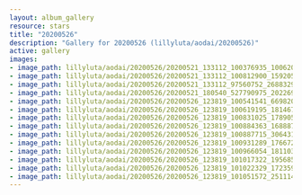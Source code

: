 ```yaml
---
layout: album_gallery
resource: stars
title: "20200526"
description: "Gallery for 20200526 (lillyluta/aodai/20200526)"
active: gallery
images:
- image_path: lillyluta/aodai/20200526/20200521_133112_100376935_1006202699813762_2422000937692752835_n.jpg
- image_path: lillyluta/aodai/20200526/20200521_133112_100812900_1592058510951185_2645880060861256819_n.jpg
- image_path: lillyluta/aodai/20200526/20200521_133112_97560752_2688329788112105_5921492603942024651_n.jpg
- image_path: lillyluta/aodai/20200526/20200521_180540_527790975_2022695521810940_8861520168754871813_n.jpg
- image_path: lillyluta/aodai/20200526/20200526_123819_100541541_669820266914839_1125596010795578759_n.jpg
- image_path: lillyluta/aodai/20200526/20200526_123819_100619195_181467349826230_7824176045278565903_n.jpg
- image_path: lillyluta/aodai/20200526/20200526_123819_100831025_178905810111404_237295772671344860_n.jpg
- image_path: lillyluta/aodai/20200526/20200526_123819_100884363_168887701261651_663032797123283499_n.jpg
- image_path: lillyluta/aodai/20200526/20200526_123819_100887715_3064319260327810_7267441885905883315_n.jpg
- image_path: lillyluta/aodai/20200526/20200526_123819_100931289_176672013803785_3786603808909355305_n.jpg
- image_path: lillyluta/aodai/20200526/20200526_123819_100966054_181103953220739_3341693772509221639_n.jpg
- image_path: lillyluta/aodai/20200526/20200526_123819_101017322_195685621541484_253224799412259788_n.jpg
- image_path: lillyluta/aodai/20200526/20200526_123819_101022329_172359914269568_4681685543076537518_n.jpg
- image_path: lillyluta/aodai/20200526/20200526_123819_101051572_251114132616472_8456720402310692489_n.jpg
---
```

